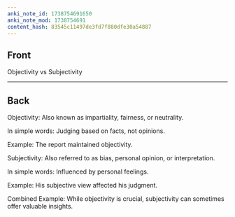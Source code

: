 ```yaml
---
anki_note_id: 1738754691650
anki_note_mod: 1738754691
content_hash: 83545c11497de3fd7f880dfe30a54887
---
```


## Front

Objectivity vs Subjectivity

<hr/>

## Back

Objectivity: Also known as impartiality, fairness, or neutrality.  
  
In simple words: Judging based on facts, not opinions.  
  
Example: The report maintained objectivity.  
  
Subjectivity: Also referred to as bias, personal opinion, or interpretation.  
  
In simple words: Influenced by personal feelings.  
  
Example: His subjective view affected his judgment.  
  
Combined Example: While objectivity is crucial, subjectivity can sometimes offer valuable insights.